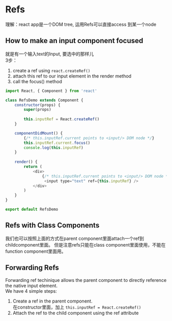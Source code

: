 # Refs
理解：react app是一个DOM tree, 运用Refs可以直接access 到某一个node   
## How to make an input component focused    
就是有一个输入text的Input, 要选中的那样儿    
3步：
1. create a ref using `react.createRef()`    
2. attach this ref to our input element in the render method   
3. call the focus() method
```javascript
import React, { Component } from 'react'

class RefsDemo extends Component {
    constructor(props) {
        super(props)
    
        this.inputRef = React.createRef()
    }

    componentDidMount() {
        {/* this.inputRef.current points to <input/> DOM node */}
        this.inputRef.current.focus()
        console.log(this.inputRef)
    }
    
    render() {
        return (
            <div>
                {/* this.inputRef.current points to <input/> DOM node */}
                 <input type="text" ref={this.inputRef} />
            </div>
        )
    }
}

export default RefsDemo
```
## Refs with Class Components 
我们也可以按照上面的方式在parent component里面attach一个ref到childcomponent里面。 但是注意refs只能在class component里面使用，不能在function component里面用。    
## Forwarding Refs   
Forwarding ref techinique allows the parent component to directly reference the native input element.    
We have 4 simple steps:   
1. Create a ref in the parent component.    
在constructor里面，加上 `this.inputRef = React.createRef()`
2. Attach the ref to the child component using the ref attribute
